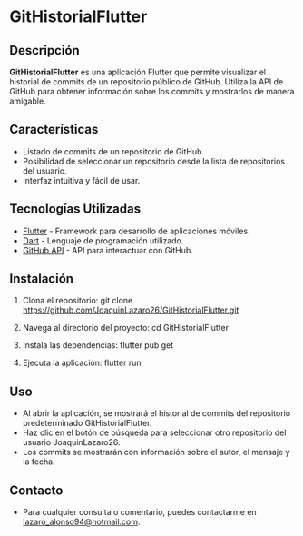 # GitHistorialFlutter

## Descripción
**GitHistorialFlutter** es una aplicación Flutter que permite visualizar el historial de commits de un repositorio público de GitHub. Utiliza la API de GitHub para obtener información sobre los commits y mostrarlos de manera amigable.

## Características
- Listado de commits de un repositorio de GitHub.
- Posibilidad de seleccionar un repositorio desde la lista de repositorios del usuario.
- Interfaz intuitiva y fácil de usar.

## Tecnologías Utilizadas
- [Flutter](https://flutter.dev/) - Framework para desarrollo de aplicaciones móviles.
- [Dart](https://dart.dev/) - Lenguaje de programación utilizado.
- [GitHub API](https://docs.github.com/en/rest) - API para interactuar con GitHub.

## Instalación

1. Clona el repositorio:
    git clone https://github.com/JoaquinLazaro26/GitHistorialFlutter.git

2. Navega al directorio del proyecto:
    cd GitHistorialFlutter

3. Instala las dependencias:
    flutter pub get

5. Ejecuta la aplicación:
    flutter run

## Uso
- Al abrir la aplicación, se mostrará el historial de commits del repositorio predeterminado GitHistorialFlutter.
- Haz clic en el botón de búsqueda para seleccionar otro repositorio del usuario JoaquinLazaro26.
- Los commits se mostrarán con información sobre el autor, el mensaje y la fecha.

## Contacto
- Para cualquier consulta o comentario, puedes contactarme en lazaro_alonso94@hotmail.com.
